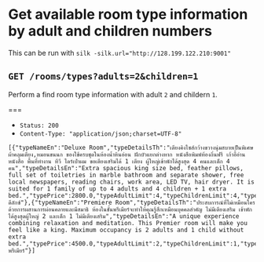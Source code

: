 # Get available room type information by adult and children numbers

This can be run with `silk -silk.url="http://128.199.122.210:9001"`

## `GET /rooms/types?adults=2&children=1`

Perform a find room type information with adult `2` and childern `1`.

===

* `Status: 200`
* `Content-Type: "application/json;charset=UTF-8"`
```
[{"typeNameEn":"Deluxe Room","typeDetailsTh":"เตียงคิงไซส์กว้างขวางนุ่มสบายเป็นพิเศษ ผ้าคลุมเตียง,หมอนขนนก ของใช้ครบชุดในห้องน้ำหินอ่อน ฝักบัวแยกต่างหาก หนังสือพิมพ์ท้องถิ่นฟรี เก้าอี้อ่านหนังสือ พื้นที่ทำงาน ทีวี ไดร์เป่าผม ขอเตียงเสริมได้ 1 เตียง ผู้ใหญ่เข้าพักได้สูงสุด 4 คนและเด็ก 4 คน","typeDetailsEn":"Extra spacious king size bed, feather pillows, full set of toiletries in marble bathroom and separate shower, free local newspapers, reading chairs, work area, LED TV, hair dryer. It is suited for 1 family of up to 4 adults and 4 children + 1 extra bed.","typePrice":2800.0,"typeAdultLimit":4,"typeChildrenLimit":4,"typeTotalRooms":60,"typeId":1,"typeNameTh":"ห้องดีลักซ์"},{"typeNameEn":"Premiere Room","typeDetailsTh":"ประสบการณ์ที่ไม่เหมือนใครด้วยการผสานการผ่อนคลายและมีสมาธิ ห้องในชั้นพรีเมียร์จะทำให้คุณรู้สึกเหมือนบุคคลสำคัญ ไม่มีเตียงเสริม เข้าพักได้สูงสุดผู้ใหญ่ 2 และเด็ก 1 ไม่มีเตียงเสริม","typeDetailsEn":"A unique experience combining relaxation and meditation. This Premier room will make you feel like a king. Maximum occupancy is 2 adults and 1 child without extra bed.","typePrice":4500.0,"typeAdultLimit":2,"typeChildrenLimit":1,"typeTotalRooms":5,"typeId":2,"typeNameTh":"ห้องพรีเมียร์"}]
```
